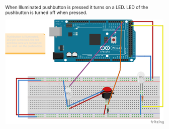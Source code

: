 When Illuminated pushbutton is pressed it turns on a LED. LED of the pushbutton is turned off when pressed.

![alt text](https://github.com/Ghettovich/blink-with-pushbutton/blob/master/blink_illuminated_pushbutton_bb.png "Logo Title Text 1")
